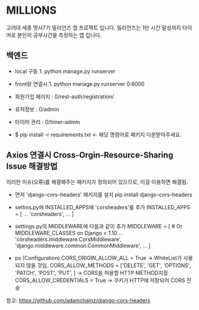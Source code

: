 # MILLIONS

고려대 세종 멋사7기 밀리언즈 앱 프로젝트 입니다.
밀리언즈는 1만 시간 달성까지 타이머로 본인의 공부시간을 측정하는 앱 입니다.

## 백엔드

   - local 구동
    1. python manage.py runserver 
   - front랑 연결시
    1. python manage.py runserver 0:8000
   
   - 회원가입 페이지 : 0/rest-auth/registration/
   - 유저정보 : 0/admin
   - 타이머 관리 : 0/timer-admin
   - $ pip install -r requirements.txt  <- 해당 명령어로 패키지 다운받아주세요.

## Axios 연결시 Cross-Orgin-Resource-Sharing Issue 해결방법
이러한 이슈(오류)를 해결해주는 패키지가 정의되어 있으므로, 이걸 이용하면 해결됨.

* 먼저 'django-cors-headers' 패키지를 설치
pip install django-cors-headers


* settins.py에 INSTALLED_APPS에 'corsheaders'를 추가
INSTALLED_APPS = [
    ...
    'corsheaders',
    ...
]

* settings.py의 MIDDLEWARE에 다음과 같이 추가
MIDDLEWARE = [  # Or MIDDLEWARE_CLASSES on Django < 1.10
    ...
    'corsheaders.middleware.CorsMiddleware',
    'django.middleware.common.CommonMiddleware',
    ...
]

* ps (Configuration)
CORS_ORIGIN_ALLOW_ALL = True -> WhiteList가 사용되지 않을 것임.
CORS_ALLOW_METHODS = ['DELETE', 'GET', 'OPTIONS', 'PATCH', 'POST', 'PUT', ] -> CORS을 허용할 HTTP METHOD지정
CORS_ALLOW_CREDENTIALS = True -> 쿠키가 HTTP에 저장되어 CORS 전송

참고: https://github.com/adamchainz/django-cors-headers
